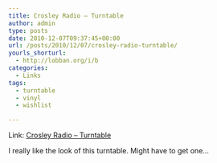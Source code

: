 ```yaml
---
title: Crosley Radio – Turntable
author: admin
type: posts
date: 2010-12-07T09:37:45+00:00
url: /posts/2010/12/07/crosley-radio-turntable/
yourls_shorturl:
  - http://lobban.org/i/b
categories:
  - Links
tags:
  - turntable
  - vinyl
  - wishlist

---
```

<div>
  <p>
    Link: <a href="http://www.crosleyradio.com/Product.aspx?pid=1869">Crosley Radio &#8211; Turntable</a>
  </p>
  
  <div>
    <p>
      I really like the look of this turntable. Might have to get one…
    </p>
  </div>
</div>